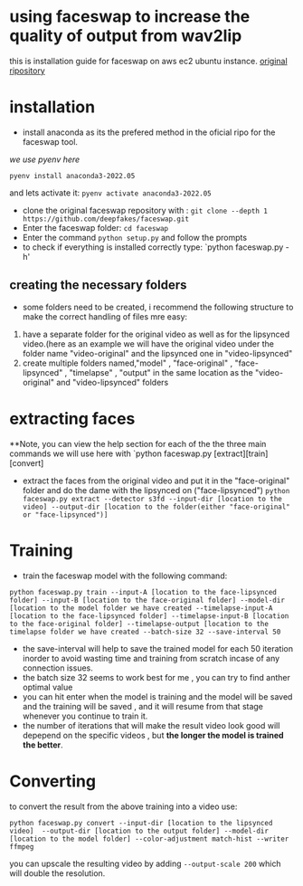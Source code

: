 # using faceswap to increase the quality of output from wav2lip

this is installation guide for faceswap on aws ec2 ubuntu  instance.
[original ripository](https://github.com/deepfakes/faceswap.git)

# installation


- install anaconda as its the prefered method in the oficial ripo for the faceswap tool.

*we use pyenv here*

```pyenv install anaconda3-2022.05```

and lets activate it: `pyenv activate anaconda3-2022.05`

- clone the original faceswap repository with : `git clone --depth 1 https://github.com/deepfakes/faceswap.git`
- Enter the faceswap folder: `cd faceswap`
- Enter the command `python setup.py` and follow the prompts
- to check if everything is installed correctly type: `python faceswap.py -h'

## creating the necessary folders
- some folders need to be created, i recommend the following structure to make the correct handling of files mre easy:
1. have a separate folder for the original video as well as for the lipsynced video.(here as an example we will have the original video under the folder name "video-original" and the lipsynced one in "video-lipsynced"
2. create multiple folders named,"model" , "face-original" , "face-lipsynced" , "timelapse" , "output" in the same location as the "video-original" and "video-lipsynced" folders

# extracting faces
**Note, you can view the help section for each of the the three main commands we will use here with `python faceswap.py [extract][train][convert]
- extract the faces from the original video and put it in the "face-original" folder and do the dame with the lipsynced on ("face-lipsynced")
```python faceswap.py extract --detector s3fd --input-dir [location to the video] --output-dir [location to the folder(either "face-original" or "face-lipsynced")] ```

# Training 

- train the faceswap model with the following command:
```
python faceswap.py train --input-A [location to the face-lipsynced folder] --input-B [location to the face-original folder] --model-dir [location to the model folder we have created --timelapse-input-A [location to the face-lipsynced folder] --timelapse-input-B [location to the face-original folder] --timelapse-output [location to the timelapse folder we have created --batch-size 32 --save-interval 50
```
- the save-interval will help to save the trained model for each 50 iteration inorder to avoid wasting time and training from scratch incase of any connection issues. 
- the batch size 32 seems to work best for me , you can try to find anther optimal value
- you can hit enter when the model is training and the model will be saved and the training will be saved , and it will resume from that stage whenever you continue to train it.
- the number of iterations that will make the result video look good will depepend on the specific videos , but **the longer the model is trained the better**. 

# Converting

to convert the result from the above training into a video use:
```
python faceswap.py convert --input-dir [location to the lipsynced video]  --output-dir [location to the output folder] --model-dir [location to the model folder] --color-adjustment match-hist --writer ffmpeg

```
you can upscale the resulting video by adding `--output-scale 200` which will double the resolution. 


